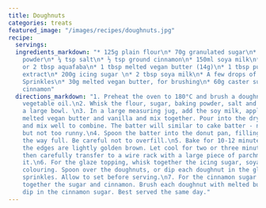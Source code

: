 ```yaml
---
title: Doughnuts
categories: treats
featured_image: "/images/recipes/doughnuts.jpg"
recipe:
  servings: 
  ingredients_markdown: "* 125g plain flour\n* 70g granulated sugar\n* 1 tsp baking
    powder\n* ¼ tsp salt\n* ½ tsp ground cinnamon\n* 150ml soya milk\n* 1 tbsp applesauce
    or 2 tbsp aquafaba\n* 1 tbsp melted vegan butter (14g)\n* 1 tbsp pure vanilla
    extract\n* 200g icing sugar \n* 2 tbsp soya milk\n* A few drops of food colouring\n*
    Sprinkles\n* 30g melted vegan butter, for brushing\n* 60g caster sugar\n* 1 tsp
    cinnamon"
  directions_markdown: "1. Preheat the oven to 180°C and brush a doughnut pan with
    vegetable oil.\n2. Whisk the flour, sugar, baking powder, salt and cinnamon in
    a large bowl. \n3. In a large measuring jug, add the soy milk, applesauce/aquafaba,
    melted vegan butter and vanilla and mix together. Pour into the dry ingredients
    and mix well to combine. The batter will similar to cake batter - not very thick
    but not too runny.\n4. Spoon the batter into the donut pan, filling about ¾ of
    the way full. Be careful not to overfill.\n5. Bake for 10-12 minutes or until
    the edges are lightly golden brown. Let cool for two or three minutes in the pan,
    then carefully transfer to a wire rack with a large piece of parchment paper beneath
    it.\n6. For the glaze topping, whisk together the icing sugar, soya milk and food
    colouring. Spoon over the doughnuts, or dip each doughnut in the glaze. Top with
    sprinkles. Allow to set before serving.\n7. For the cinnamon sugar topping, whisk
    together the sugar and cinnamon. Brush each doughnut with melted butter, then
    dip in the cinnamon sugar. Best served the same day."
---
```

